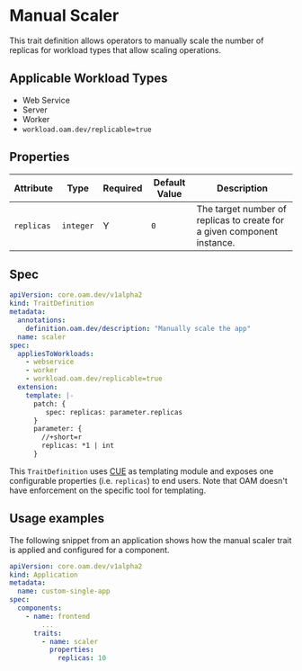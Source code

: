 # Manual Scaler

This trait definition allows operators to manually scale the number of replicas for workload types that allow scaling operations.

## Applicable Workload Types

 - Web Service
 - Server
 - Worker
 - `workload.oam.dev/replicable=true`

## Properties

| Attribute | Type | Required | Default Value | Description |
|-----------|------|----------|---------------|-------------|
| `replicas` | `integer` | Y | `0` | The target number of replicas to create for a given component instance. |

## Spec

```yaml
apiVersion: core.oam.dev/v1alpha2
kind: TraitDefinition
metadata:
  annotations:
    definition.oam.dev/description: "Manually scale the app"
  name: scaler
spec:
  appliesToWorkloads:
    - webservice
    - worker
    - workload.oam.dev/replicable=true
  extension:
    template: |-
      patch: {
         spec: replicas: parameter.replicas
      }
      parameter: {
        //+short=r
        replicas: *1 | int
      }
```

This `TraitDefinition` uses [CUE](https://github.com/cuelang/cue) as templating module and exposes one configurable properties (i.e. `replicas`) to end users. Note that OAM doesn't have enforcement on the specific tool for templating.

## Usage examples

The following snippet from an application shows how the manual scaler trait is applied and configured for a component.

```yaml
apiVersion: core.oam.dev/v1alpha2
kind: Application
metadata:
  name: custom-single-app
spec:
  components:
    - name: frontend
        ...
      traits:
        - name: scaler
          properties:
            replicas: 10
```
